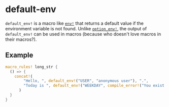 # default-env

`default_env!` is a macro like [`env!`](https://doc.rust-lang.org/std/macro.env.html) that returns a default value if the environment variable is not found.
Unlike [`option_env!`](https://doc.rust-lang.org/std/macro.option_env.html), the output of `default_env!` can be used in macros (because who doesn't love macros in their macros?).

## Example

```rust
macro_rules! long_str {
  () => {
    concat!(
        "Hello, ", default_env!("USER", "anonymous user"), ".",
        "Today is ", default_env!("WEEKDAY", compile_error!("You exist in a land beyond time."))
      )
  }
}
```
